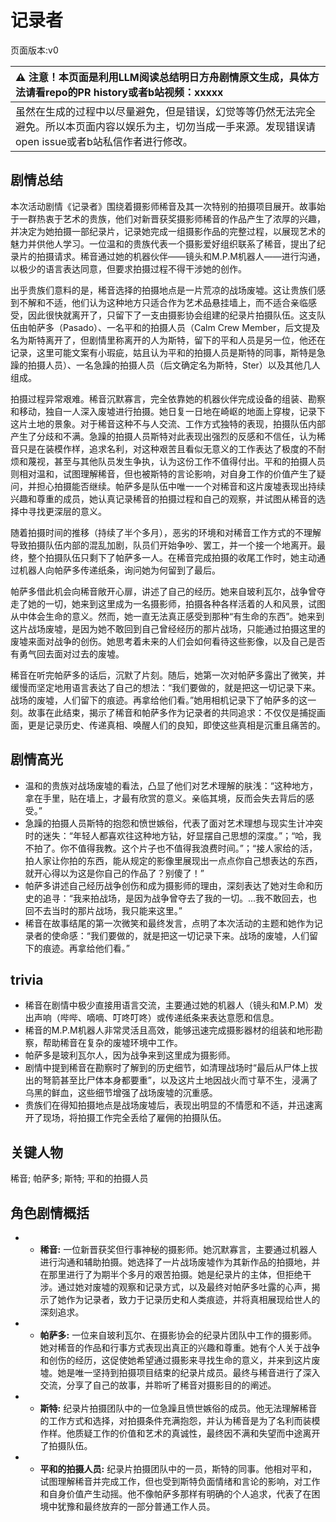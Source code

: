 # 记录者
页面版本:v0
 

| :warning: 注意！本页面是利用LLM阅读总结明日方舟剧情原文生成，具体方法请看repo的PR history或者b站视频：xxxxx           |
|:----------------------------|
| 虽然在生成的过程中以尽量避免，但是错误，幻觉等等仍然无法完全避免。所以本页面内容以娱乐为主，切勿当成一手来源。发现错误请open issue或者b站私信作者进行修改。|



## 剧情总结
本次活动剧情《记录者》围绕着摄影师稀音及其一次特别的拍摄项目展开。故事始于一群热衷于艺术的贵族，他们对新晋获奖摄影师稀音的作品产生了浓厚的兴趣，并决定为她拍摄一部纪录片，记录她完成一组摄影作品的完整过程，以展现艺术的魅力并供他人学习。一位温和的贵族代表一个摄影爱好组织联系了稀音，提出了纪录片的拍摄请求。稀音通过她的机器伙伴——镜头和M.P.M机器人——进行沟通，以极少的语言表达同意，但要求拍摄过程不得干涉她的创作。

出乎贵族们意料的是，稀音选择的拍摄地点是一片荒凉的战场废墟。这让贵族们感到不解和不适，他们认为这种地方只适合作为艺术品悬挂墙上，而不适合亲临感受，因此很快就离开了，只留下了一支由摄影协会组建的纪录片拍摄队伍。这支队伍由帕萨多（Pasado）、一名平和的拍摄人员（Calm Crew Member，后文提及名为斯特离开了，但剧情里称离开的人为斯特，留下的平和人员是另一位，他还在记录，这里可能文案有小瑕疵，姑且认为平和的拍摄人员是斯特的同事，斯特是急躁的拍摄人员）、一名急躁的拍摄人员（后文确定名为斯特，Ster）以及其他几人组成。

拍摄过程异常艰难。稀音沉默寡言，完全依靠她的机器伙伴完成设备的组装、勘察和移动，独自一人深入废墟进行拍摄。她日复一日地在崎岖的地面上穿梭，记录下这片土地的景象。对于稀音这种不与人交流、工作方式独特的表现，拍摄队伍内部产生了分歧和不满。急躁的拍摄人员斯特对此表现出强烈的反感和不信任，认为稀音只是在装模作样，追求名利，对这种艰苦且看似无意义的工作表达了极度的不耐烦和蔑视，甚至与其他队员发生争执，认为这份工作不值得付出。平和的拍摄人员则相对温和，试图理解稀音，但也被斯特的言论影响，对自身工作的价值产生了疑问，并担心拍摄能否继续。帕萨多是队伍中唯一一个对稀音和这片废墟表现出持续兴趣和尊重的成员，她认真记录稀音的拍摄过程和自己的观察，并试图从稀音的选择中寻找更深层的意义。

随着拍摄时间的推移（持续了半个多月），恶劣的环境和对稀音工作方式的不理解导致拍摄队伍内部的混乱加剧，队员们开始争吵、罢工，并一个接一个地离开。最终，整个拍摄队伍只剩下了帕萨多一人。在稀音完成拍摄的收尾工作时，她主动通过机器人向帕萨多传递纸条，询问她为何留到了最后。

帕萨多借此机会向稀音敞开心扉，讲述了自己的经历。她来自玻利瓦尔，战争曾夺走了她的一切，她来到这里成为一名摄影师，拍摄各种各样活着的人和风景，试图从中体会生命的意义。然而，她一直无法真正感受到那种“有生命的东西”。她来到这片战场废墟，是因为她不敢回到自己曾经经历的那片战场，只能通过拍摄这里的废墟来面对战争的创伤。她思考着未来的人们会如何看待这些影像，以及自己是否有勇气回去面对过去的废墟。

稀音在听完帕萨多的话后，沉默了片刻。随后，她第一次对帕萨多露出了微笑，并缓慢而坚定地用语言表达了自己的想法：“我们要做的，就是把这一切记录下来。战场的废墟，人们留下的痕迹。再拿给他们看。”她用相机记录下了帕萨多的这一刻。故事在此结束，揭示了稀音和帕萨多作为记录者的共同追求：不仅仅是捕捉画面，更是记录历史、传递真相、唤醒人们的良知，即使这些真相是沉重且痛苦的。
## 剧情高光
*   温和的贵族对战场废墟的看法，凸显了他们对艺术理解的肤浅：“这种地方，拿在手里，贴在墙上，才最有欣赏的意义。亲临其境，反而会失去背后的感受。”
*   急躁的拍摄人员斯特的抱怨和愤世嫉俗，代表了面对艺术理想与现实生计冲突时的迷失：“年轻人都喜欢往这种地方钻，好显摆自己思想的深度。”；“哈，我不拍了。你不值得我教。这个片子也不值得我浪费时间。”；“接人家给的活，拍人家让你拍的东西，能从规定的影像里展现出一点点你自己想表达的东西，就开心得以为这是你自己的作品了？别傻了！”
*   帕萨多讲述自己经历战争创伤和成为摄影师的理由，深刻表达了她对生命和历史的追寻：“我来拍战场，是因为战争曾夺去了我的一切。...我不敢回去，也回不去当时的那片战场，我只能来这里。”
*   稀音在故事结尾的第一次微笑和最终发言，点明了本次活动的主题和她作为记录者的使命感：“我们要做的，就是把这一切记录下来。战场的废墟，人们留下的痕迹。再拿给他们看。”
## trivia
*   稀音在剧情中极少直接用语言交流，主要通过她的机器人（镜头和M.P.M）发出声响（哔哔、嘀嘀、叮咚叮咚）或传递纸条来表达意愿和信息。
*   稀音的M.P.M机器人非常灵活且高效，能够迅速完成摄影器材的组装和地形勘察，帮助稀音在复杂的废墟环境中工作。
*   帕萨多是玻利瓦尔人，因为战争来到这里成为摄影师。
*   剧情中提到稀音在勘察时了解到的历史细节，如清理战场时“最后从尸体上拔出的弩箭甚至比尸体本身都要重”，以及这片土地因战火而寸草不生，浸满了乌黑的鲜血，这些细节增强了战场废墟的沉重感。
*   贵族们在得知拍摄地点是战场废墟后，表现出明显的不情愿和不适，并迅速离开了现场，将拍摄工作完全丢给了雇佣的拍摄队伍。
## 关键人物
稀音; 帕萨多; 斯特; 平和的拍摄人员
## 角色剧情概括
-   *   **稀音:** 一位新晋获奖但行事神秘的摄影师。她沉默寡言，主要通过机器人进行沟通和辅助拍摄。她选择了一片战场废墟作为其新作品的拍摄地，并在那里进行了为期半个多月的艰苦拍摄。她是纪录片的主体，但拒绝干涉。通过她对废墟的观察和记录方式，以及最终对帕萨多吐露的心声，揭示了她作为记录者，致力于记录历史和人类痕迹，并将真相展现给世人的深刻追求。
-   *   **帕萨多:** 一位来自玻利瓦尔、在摄影协会的纪录片团队中工作的摄影师。她对稀音的作品和行事方式表现出真正的兴趣和尊重。她有个人关于战争和创伤的经历，这促使她希望通过摄影来寻找生命的意义，并来到这片废墟。她是唯一坚持到拍摄项目结束的纪录片成员。最终与稀音进行了深入交流，分享了自己的故事，并聆听了稀音对摄影目的的阐述。
-   *   **斯特:** 纪录片拍摄团队中的一位急躁且愤世嫉俗的成员。他无法理解稀音的工作方式和选择，对拍摄条件充满抱怨，并认为稀音是为了名利而装模作样。他质疑工作的价值和艺术的真诚性，最终因不满和失望而中途离开了拍摄队伍。
-   *   **平和的拍摄人员:** 纪录片拍摄团队中的一员，斯特的同事。他相对平和，试图理解稀音并完成工作，但也受到斯特负面情绪和言论的影响，对工作和自身价值产生动摇。他不像帕萨多那样有明确的个人追求，代表了在困境中犹豫和最终放弃的一部分普通工作人员。